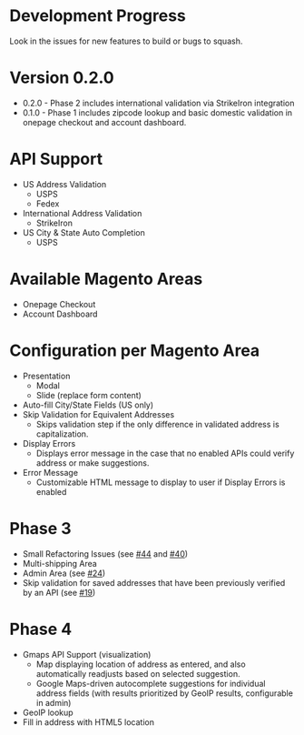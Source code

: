 # Development Progress
Look in the issues for new features to build or bugs to squash.

# Version 0.2.0
- 0.2.0 - Phase 2 includes international validation via StrikeIron integration
- 0.1.0 - Phase 1 includes zipcode lookup and basic domestic validation in onepage checkout and account dashboard.

# API Support
- US Address Validation
    - USPS
    - Fedex
- International Address Validation
	- StrikeIron
- US City & State Auto Completion
	- USPS

# Available Magento Areas
- Onepage Checkout
- Account Dashboard

# Configuration per Magento Area
- Presentation
    - Modal
    - Slide (replace form content)
- Auto-fill City/State Fields (US only)
- Skip Validation for Equivalent Addresses
	- Skips validation step if the only difference in validated address is capitalization.
- Display Errors
	- Displays error message in the case that no enabled APIs could verify address or make suggestions.
- Error Message
	- Customizable HTML message to display to user if Display Errors is enabled

# Phase 3
- Small Refactoring Issues (see [#44](https://github.com/BlueAcornInc/ba-address-validation/issues/44) and [#40](https://github.com/BlueAcornInc/ba-address-validation/issues/40))
- Multi-shipping Area
- Admin Area (see [#24](https://github.com/BlueAcornInc/ba-address-validation/issues/24))
- Skip validation for saved addresses that have been previously verified by an API (see [#19](https://github.com/BlueAcornInc/ba-address-validation/issues/19))

# Phase 4
- Gmaps API Support (visualization)
	- Map displaying location of address as entered, and also automatically readjusts based on selected suggestion.
    - Google Maps-driven autocomplete suggestions for individual address fields (with results prioritized by GeoIP results, configurable in admin)
- GeoIP lookup
- Fill in address with HTML5 location

